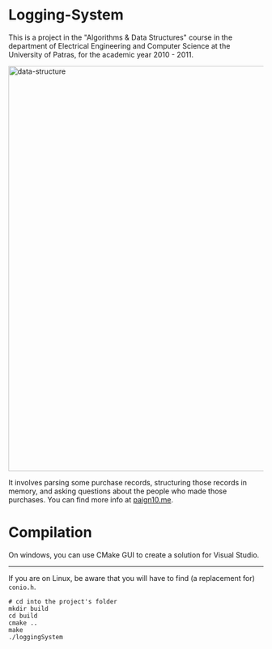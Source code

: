 Logging-System
==============

This is a project in the "Algorithms &amp; Data Structures" course in the department of Electrical Engineering and Computer Science at the University of Patras, for the academic year 2010 - 2011.

<img src="http://i76.photobucket.com/albums/j16/paign10/DataStructure_zpsb134390a.png" alt="data-structure" width="800" align="center"/>

It involves parsing some purchase records, structuring those records in memory, and asking questions about the people who made those purchases. You can find more info at [paign10.me](http://paign10.me/projects/2011-08-31-logging-system.html).


Compilation
===========

On windows, you can use CMake GUI to create a solution for Visual Studio.
- - - 
If you are on Linux, be aware that you will have to find (a replacement for) `conio.h`.
```
# cd into the project's folder
mkdir build
cd build
cmake ..
make
./loggingSystem
```
